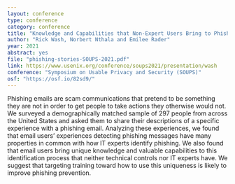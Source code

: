 ```yaml
---
layout: conference
type: conference
category: conference
title: "Knowledge and Capabilities that Non-Expert Users Bring to Phishing Detection"
author: "Rick Wash, Norbert Nthala and Emilee Rader"
year: 2021
abstract: yes
file: "phishing-stories-SOUPS-2021.pdf"
link: https://www.usenix.org/conference/soups2021/presentation/wash
conference: "Symposium on Usable Privacy and Security (SOUPS)"
osf: "https://osf.io/82sd9/"
---
```


Phishing emails are scam communications that pretend to be something they are not in order to get people to take actions they otherwise would not. We surveyed a demographically matched sample of 297 people from across the United States and asked them to share their descriptions of a specific experience with a phishing email. Analyzing these experiences, we found that email users’ experiences detecting phishing messages have many properties in common with how IT experts identify phishing. We also found that email users bring unique knowledge and valuable capabilities to this identification process that neither technical controls nor IT experts have. We suggest that targeting training toward how to use this uniqueness is likely to improve phishing prevention.